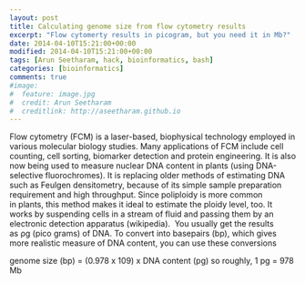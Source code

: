 ```yaml
---
layout: post
title: Calculating genome size from flow cytometry results
excerpt: "Flow cytomerty results in picogram, but you need it in Mb?"
date: 2014-04-10T15:21:00+00:00
modified: 2014-04-10T15:21:00+00:00
tags: [Arun Seetharam, hack, bioinformatics, bash]
categories: [bioinformatics]
comments: true
#image:
#  feature: image.jpg
#  credit: Arun Seetharam
#  creditlink: http://aseetharam.github.io
---
```


Flow cytometry (FCM) is a laser-based, biophysical technology employed in various molecular biology studies. Many applications of FCM include cell counting, cell sorting, biomarker detection and protein engineering. It is also now being used to measure nuclear DNA content in plants (using DNA-selective fluorochromes). It is replacing older methods of estimating DNA such as Feulgen densitometry, because of its simple sample preparation requirement and high throughput. Since poliploidy is more common in plants, this method makes it ideal to estimate the ploidy level, too. It works by suspending cells in a stream of fluid and passing them by an electronic detection apparatus (wikipedia).  You usually get the results as ρg (pico grams) of DNA. To convert into basepairs (bp), which gives more realistic measure of DNA content, you can use these conversions

genome size (bp) = (0.978 x 109) x DNA content (pg)
so roughly,
1 pg = 978 Mb
